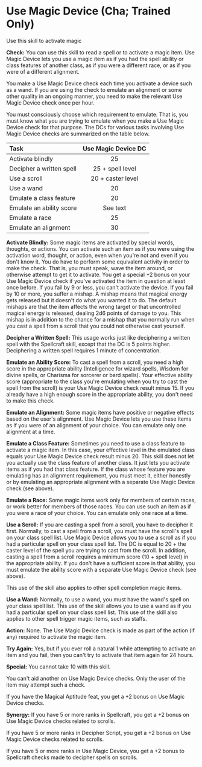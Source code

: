 # Use Magic Device (Cha; Trained Only)

Use this skill to activate magic

**Check:** You can use this skill to read a spell or to activate a magic item. Use Magic Device lets you use a magic item as if you had the spell ability or class features of another class, as if you were a different race, or as if you were of a different alignment.

You make a Use Magic Device check each time you activate a device such as a wand. If you are using the check to emulate an alignment or some other quality in an ongoing manner, you need to make the relevant Use Magic Device check once per hour.

You must consciously choose which requirement to emulate. That is, you must know what you are trying to emulate when you make a Use Magic Device check for that purpose. The DCs for various tasks involving Use Magic Device checks are summarized on the table below.

| Task                     | Use Magic Device DC |
|:------------------------ |:-------------------:|
| Activate blindly         |         25          |
| Decipher a written spell |  25 + spell level   |
| Use a scroll             |  20 + caster level  |
| Use a wand               |         20          |
| Emulate a class feature  |         20          |
| Emulate an ability score |      See text       |
| Emulate a race           |         25          |
| Emulate an alignment     |         30          |

**Activate Blindly:** Some magic items are activated by special words, thoughts, or actions. You can activate such an item as if you were using the activation word, thought, or action, even when you're not and even if you don't know it. You do have to perform some equivalent activity in order to make the check. That is, you must speak, wave the item around, or otherwise attempt to get it to activate. You get a special +2 bonus on your Use Magic Device check if you've activated the item in question at least once before. If you fail by 9 or less, you can't activate the device. If you fail by 10 or more, you suffer a mishap. A mishap means that magical energy gets released but it doesn't do what you wanted it to do. The default mishaps are that the item affects the wrong target or that uncontrolled magical energy is released, dealing 2d6 points of damage to you. This mishap is in addition to the chance for a mishap that you normally run when you cast a spell from a scroll that you could not otherwise cast yourself.

**Decipher a Written Spell:** This usage works just like deciphering a written spell with the Spellcraft skill, except that the DC is 5 points higher. Deciphering a written spell requires 1 minute of concentration.

**Emulate an Ability Score:** To cast a spell from a scroll, you need a high score in the appropriate ability (Intelligence for wizard spells, Wisdom for divine spells, or Charisma for sorcerer or bard spells). Your effective ability score (appropriate to the class you're emulating when you try to cast the spell from the scroll) is your Use Magic Device check result minus 15. If you already have a high enough score in the appropriate ability, you don't need to make this check.

**Emulate an Alignment:** Some magic items have positive or negative effects based on the user's alignment. Use Magic Device lets you use these items as if you were of an alignment of your choice. You can emulate only one alignment at a time.

**Emulate a Class Feature:** Sometimes you need to use a class feature to activate a magic item. In this case, your effective level in the emulated class equals your Use Magic Device check result minus 20.  This skill does not let you actually use the class feature of another class. It just lets you activate items as if you had that class feature. If the class whose feature you are emulating has an alignment requirement, you must meet it, either honestly or by emulating an appropriate alignment with a separate Use Magic Device check (see above).

**Emulate a Race:** Some magic items work only for members of certain races, or work better for members of those races. You can use such an item as if you were a race of your choice. You can emulate only one race at a time.

**Use a Scroll:** If you are casting a spell from a scroll, you have to decipher it first. Normally, to cast a spell from a scroll, you must have the scroll's spell on your class spell list. Use Magic Device allows you to use a scroll as if you had a particular spell on your class spell list. The DC is equal to 20 + the caster level of the spell you are trying to cast from the scroll. In addition, casting a spell from a scroll requires a minimum score (10 + spell level) in the appropriate ability. If you don't have a sufficient score in that ability, you must emulate the ability score with a separate Use Magic Device check (see above).

This use of the skill also applies to other spell completion magic items.

**Use a Wand:** Normally, to use a wand, you must have the wand's spell on your class spell list. This use of the skill allows you to use a wand as if you had a particular spell on your class spell list. This use of the skill also applies to other spell trigger magic items, such as staffs.

**Action:** None. The Use Magic Device check is made as part of the action (if any) required to activate the magic item.

**Try Again:** Yes, but if you ever roll a natural 1 while attempting to activate an item and you fail, then you can't try to activate that item again for 24 hours.

**Special:** You cannot take 10 with this skill.

You can't aid another on Use Magic Device checks. Only the user of the item may attempt such a check.

If you have the Magical Aptitude feat, you get a +2 bonus on Use Magic Device checks.

**Synergy:** If you have 5 or more ranks in Spellcraft, you get a +2 bonus on Use Magic Device checks related to scrolls.

If you have 5 or more ranks in Decipher Script, you get a +2 bonus on Use Magic Device checks related to scrolls.

If you have 5 or more ranks in Use Magic Device, you get a +2 bonus to Spellcraft checks made to decipher spells on scrolls.
